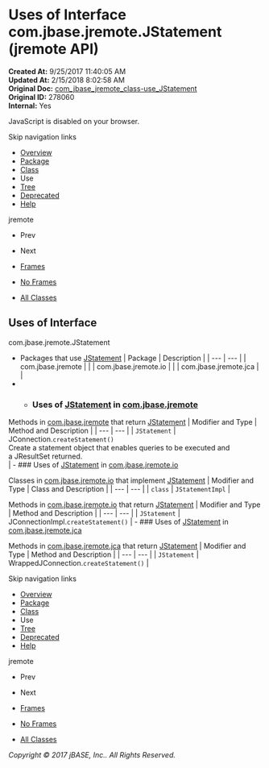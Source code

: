 # Uses of Interface com.jbase.jremote.JStatement (jremote   API)

**Created At:** 9/25/2017 11:40:05 AM  
**Updated At:** 2/15/2018 8:02:58 AM  
**Original Doc:** [com_jbase_jremote_class-use_JStatement](https://docs.jbase.com/39249-class-use/com_jbase_jremote_class-use_JStatement)  
**Original ID:** 278060  
**Internal:** Yes  

<!--<br>    try {<br>        if (location.href.indexOf('is-external=true') == -1) {<br>            parent.document.title="Uses of Interface com.jbase.jremote.JStatement (jremote   API)";<br>        }<br>    }<br>    catch(err) {<br>    }<br>//-->
JavaScript is disabled on your browser.

Skip navigation links

- [Overview](../../../../overview-summary.html)
- [Package](./../../../../jremote-api)
- [Class](./../../jstatement-%28jremote-api%29 "interface in com.jbase.jremote")
- Use
- [Tree](./../../com.jbase.jremote-class-hierarchy)
- [Deprecated](../../../../deprecated-list.html)
- [Help](../../../../help-doc.html)


jremote <br>

- Prev
- Next


- [Frames](./.)
- [No Frames](./.)


- [All Classes](../../../../allclasses-noframe.html)


<!--<br>  allClassesLink = document.getElementById("allclasses\_navbar\_top");<br>  if(window==top) {<br>    allClassesLink.style.display = "block";<br>  }<br>  else {<br>    allClassesLink.style.display = "none";<br>  }<br>  //-->

## Uses of Interface
com.jbase.jremote.JStatement

- Packages that use [JStatement](./../../jstatement-%28jremote-api%29 "interface in com.jbase.jremote") | Package | Description |
| --- | --- |
| com.jbase.jremote |   |
| com.jbase.jremote.io |   |
| com.jbase.jremote.jca |   |
- - ### Uses of [JStatement](./../../jstatement-%28jremote-api%29 "interface in com.jbase.jremote") in [com.jbase.jremote](./../../../../jremote-api)


Methods in [com.jbase.jremote](./../../../../jremote-api) that return [JStatement](./../../jstatement-%28jremote-api%29 "interface in com.jbase.jremote") | Modifier and Type | Method and Description |
| --- | --- |
| `JStatement` | JConnection.`createStatement()`<br>Create a statement object that enables queries to be executed and<br> a JResultSet returned.<br> |
    - ### Uses of [JStatement](./../../jstatement-%28jremote-api%29 "interface in com.jbase.jremote") in [com.jbase.jremote.io](./../../io/com.jbase.jremote.io-%28jremote---api%29)


Classes in [com.jbase.jremote.io](./../../io/com.jbase.jremote.io-%28jremote---api%29) that implement [JStatement](./../../jstatement-%28jremote-api%29 "interface in com.jbase.jremote") | Modifier and Type | Class and Description |
| --- | --- |
| `class` | `JStatementImpl`  |



Methods in [com.jbase.jremote.io](./../../io/com.jbase.jremote.io-%28jremote---api%29) that return [JStatement](./../../jstatement-%28jremote-api%29 "interface in com.jbase.jremote") | Modifier and Type | Method and Description |
| --- | --- |
| `JStatement` | JConnectionImpl.`createStatement()`  |
    - ### Uses of [JStatement](./../../jstatement-%28jremote-api%29 "interface in com.jbase.jremote") in [com.jbase.jremote.jca](./../../jca/com.jbase.jremote.jca-%28jremote---api%29)


Methods in [com.jbase.jremote.jca](./../../jca/com.jbase.jremote.jca-%28jremote---api%29) that return [JStatement](./../../jstatement-%28jremote-api%29 "interface in com.jbase.jremote") | Modifier and Type | Method and Description |
| --- | --- |
| `JStatement` | WrappedJConnection.`createStatement()`  |

Skip navigation links

- [Overview](../../../../overview-summary.html)
- [Package](./../../../../jremote-api)
- [Class](./../../jstatement-%28jremote-api%29 "interface in com.jbase.jremote")
- Use
- [Tree](./../../com.jbase.jremote-class-hierarchy)
- [Deprecated](../../../../deprecated-list.html)
- [Help](../../../../help-doc.html)


jremote <br>

- Prev
- Next


- [Frames](./.)
- [No Frames](./.)


- [All Classes](../../../../allclasses-noframe.html)


<!--<br>  allClassesLink = document.getElementById("allclasses\_navbar\_bottom");<br>  if(window==top) {<br>    allClassesLink.style.display = "block";<br>  }<br>  else {<br>    allClassesLink.style.display = "none";<br>  }<br>  //-->

*Copyright © 2017 jBASE, Inc.. All Rights Reserved.*
